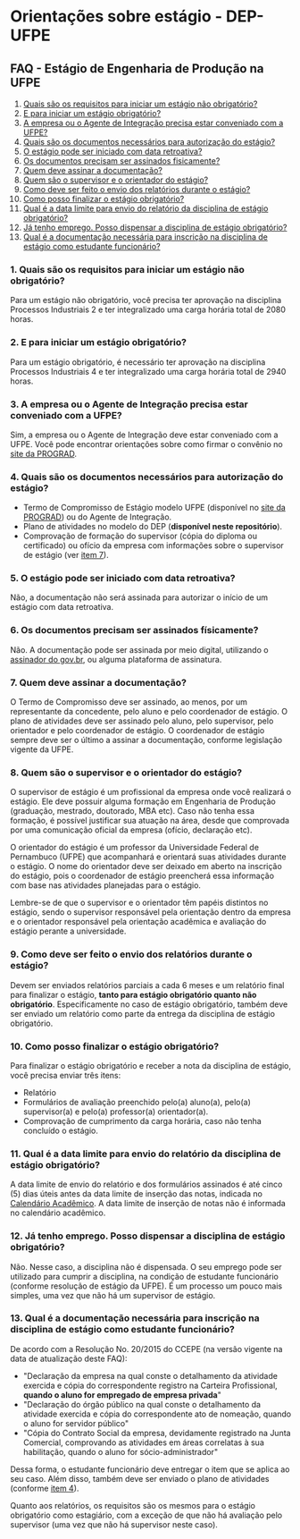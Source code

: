 # Orientações sobre estágio - DEP-UFPE

## FAQ - Estágio de Engenharia de Produção na UFPE

1. [Quais são os requisitos para iniciar um estágio não obrigatório?](#1-quais-são-os-requisitos-para-iniciar-um-estágio-não-obrigatório)
2. [E para iniciar um estágio obrigatório?](#2-e-para-iniciar-um-estágio-obrigatório)
3. [A empresa ou o Agente de Integração precisa estar conveniado com a UFPE?](#3-a-empresa-ou-o-agente-de-integração-precisa-estar-conveniado-com-a-ufpe)
4. [Quais são os documentos necessários para autorização do estágio?](#4-quais-são-os-documentos-necessários-para-autorização-do-estágio)
5. [O estágio pode ser iniciado com data retroativa?](#5-o-estágio-pode-ser-iniciado-com-data-retroativa)
6. [Os documentos precisam ser assinados fisicamente?](#6-os-documentos-precisam-ser-assinados-fisicamente)
7. [Quem deve assinar a documentação?](#7-quem-deve-assinar-a-documentação)
8. [Quem são o supervisor e o orientador do estágio?](#8-quem-são-o-supervisor-e-o-orientador-do-estágio)
9. [Como deve ser feito o envio dos relatórios durante o estágio?](#9-como-deve-ser-feito-o-envio-dos-relatórios-durante-o-estágio)
10. [Como posso finalizar o estágio obrigatório?](#10-como-posso-finalizar-o-estágio-obrigatório)
11. [Qual é a data limite para envio do relatório da disciplina de estágio obrigatório?](#11-qual-é-a-data-limite-para-envio-do-relatório-da-disciplina-de-estágio-obrigatório)
12. [Já tenho emprego. Posso dispensar a disciplina de estágio obrigatório?](#12-já-tenho-emprego-posso-dispensar-a-disciplina-de-estágio-obrigatório)
13. [Qual é a documentação necessária para inscrição na disciplina de estágio como estudante funcionário?](#13-qual-é-a-documentação-necessária-para-inscrição-na-disciplina-de-estágio-como-estudante-funcionário)

### 1. Quais são os requisitos para iniciar um estágio não obrigatório?
Para um estágio não obrigatório, você precisa ter aprovação na disciplina Processos Industriais 2 e ter integralizado uma carga horária total de 2080 horas.

### 2. E para iniciar um estágio obrigatório?
Para um estágio obrigatório, é necessário ter aprovação na disciplina Processos Industriais 4 e ter integralizado uma carga horária total de 2940 horas.

### 3. A empresa ou o Agente de Integração precisa estar conveniado com a UFPE?
Sim, a empresa ou o Agente de Integração deve estar conveniado com a UFPE. Você pode encontrar orientações sobre como firmar o convênio no [site da PROGRAD](https://www.ufpe.br/prograd/formacao-para-o-trabalho).

### 4. Quais são os documentos necessários para autorização do estágio?
- Termo de Compromisso de Estágio modelo UFPE (disponível no [site da PROGRAD](https://www.ufpe.br/prograd/formacao-para-o-trabalho)) ou do Agente de Integração.
- Plano de atividades no modelo do DEP (**disponível neste repositório**).
- Comprovação de formação do supervisor (cópia do diploma ou certificado) ou ofício da empresa com informações sobre o supervisor de estágio (ver [item 7](#7-quais-s%C3%A3o-os-requisitos-para-o-supervisor-de-est%C3%A1gio)).

### 5. O estágio pode ser iniciado com data retroativa?
Não, a documentação não será assinada para autorizar o início de um estágio com data retroativa.

### 6. Os documentos precisam ser assinados físicamente?
Não. A documentação pode ser assinada por meio digital, utilizando o [assinador do gov.br](https://assinador.iti.br/), ou alguma plataforma de assinatura.

### 7. Quem deve assinar a documentação?
O Termo de Compromisso deve ser assinado, ao menos, por um representante da concedente, pelo aluno e pelo coordenador de estágio. O plano de atividades deve ser assinado pelo aluno, pelo supervisor, pelo orientador e pelo coordenador de estágio. O coordenador de estágio sempre deve ser o último a assinar a documentação, conforme legislação vigente da UFPE.

### 8. Quem são o supervisor e o orientador do estágio?
O supervisor de estágio é um profissional da empresa onde você realizará o estágio. Ele deve possuir alguma formação em Engenharia de Produção (graduação, mestrado, doutorado, MBA etc). Caso não tenha essa formação, é possível justificar sua atuação na área, desde que comprovada por uma comunicação oficial da empresa (ofício, declaração etc).

O orientador do estágio é um professor da Universidade Federal de Pernambuco (UFPE) que acompanhará e orientará suas atividades durante o estágio. O nome do orientador deve ser deixado em aberto na inscrição do estágio, pois o coordenador de estágio preencherá essa informação com base nas atividades planejadas para o estágio. 

Lembre-se de que o supervisor e o orientador têm papéis distintos no estágio, sendo o supervisor responsável pela orientação dentro da empresa e o orientador responsável pela orientação acadêmica e avaliação do estágio perante a universidade.

### 9. Como deve ser feito o envio dos relatórios durante o estágio?
Devem ser enviados relatórios parciais a cada 6 meses e um relatório final para finalizar o estágio, **tanto para estágio obrigatório quanto não obrigatório**.
Especificamente no caso de estágio obrigatório, também deve ser enviado um relatório como parte da entrega da disciplina de estágio obrigatório.

### 10. Como posso finalizar o estágio obrigatório?
Para finalizar o estágio obrigatório e receber a nota da disciplina de estágio, você precisa enviar três itens:
- Relatório
- Formulários de avaliação preenchido pelo(a) aluno(a), pelo(a) supervisor(a) e pelo(a) professor(a) orientador(a).
- Comprovação de cumprimento da carga horária, caso não tenha concluído o estágio.

### 11. Qual é a data limite para envio do relatório da disciplina de estágio obrigatório?
A data limite de envio do relatório e dos formulários assinados é até cinco (5) dias úteis antes da data limite de inserção das notas, indicada no [Calendário Acadêmico](https://www.ufpe.br/prograd/calendario-academico). A data limite de inserção de notas não é informada no calendário acadêmico.

### 12. Já tenho emprego. Posso dispensar a disciplina de estágio obrigatório?
Não. Nesse caso, a disciplina não é dispensada. O seu emprego pode ser utilizado para cumprir a disciplina, na condição de estudante funcionário (conforme resolução de estágio da UFPE). É um processo um pouco mais simples, uma vez que não há um supervisor de estágio.

### 13. Qual é a documentação necessária para inscrição na disciplina de estágio como estudante funcionário?
De acordo com a Resolução No. 20/2015 do CCEPE (na versão vigente na data de atualização deste FAQ):
- "Declaração da empresa na qual conste o detalhamento da atividade exercida e cópia do correspondente
registro na Carteira Profissional, **quando o aluno for empregado de empresa privada**"
- "Declaração do órgão público na qual conste o detalhamento da atividade exercida e cópia do
correspondente ato de nomeação, quando o aluno for servidor público"
- "Cópia do Contrato Social da empresa, devidamente registrado na Junta Comercial, comprovando as
atividades em áreas correlatas à sua habilitação, quando o aluno for sócio-administrador"

Dessa forma, o estudante funcionário deve entregar o item que se aplica ao seu caso. Além disso, também deve ser enviado o plano de atividades (conforme [item 4](#1-quais-s%C3%A3o-os-requisitos-para-iniciar-um-est%C3%A1gio-n%C3%A3o-obrigat%C3%B3rio)).

Quanto aos relatórios, os requisitos são os mesmos para o estágio obrigatório como estagiário, com a exceção de que não há avaliação pelo supervisor (uma vez que não há supervisor neste caso).

